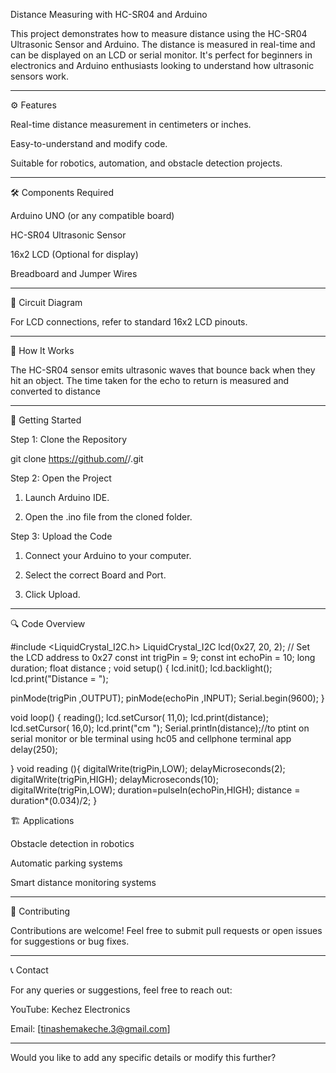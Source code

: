 
Distance Measuring with HC-SR04 and Arduino

This project demonstrates how to measure distance using the HC-SR04 Ultrasonic Sensor and Arduino. The distance is measured in real-time and can be displayed on an LCD or serial monitor. It's perfect for beginners in electronics and Arduino enthusiasts looking to understand how ultrasonic sensors work.


---

⚙ Features

Real-time distance measurement in centimeters or inches.

Easy-to-understand and modify code.

Suitable for robotics, automation, and obstacle detection projects.



---

🛠 Components Required

Arduino UNO (or any compatible board)

HC-SR04 Ultrasonic Sensor

16x2 LCD (Optional for display)

Breadboard and Jumper Wires



---

🔌 Circuit Diagram

For LCD connections, refer to standard 16x2 LCD pinouts.


---

📜 How It Works

The HC-SR04 sensor emits ultrasonic waves that bounce back when they hit an object. The time taken for the echo to return is measured and converted to distance 


---

🚀 Getting Started

Step 1: Clone the Repository

git clone https://github.com/<your-username>/<repository-name>.git

Step 2: Open the Project

1. Launch Arduino IDE.


2. Open the .ino file from the cloned folder.



Step 3: Upload the Code

1. Connect your Arduino to your computer.


2. Select the correct Board and Port.


3. Click Upload.




---

🔍 Code Overview


#include <LiquidCrystal_I2C.h>
LiquidCrystal_I2C lcd(0x27, 20, 2); // Set the LCD address to 0x27
const int trigPin = 9;
const int echoPin = 10;
long duration;
float distance ;
void setup() {
lcd.init();
lcd.backlight();
lcd.print("Distance = ");

pinMode(trigPin ,OUTPUT);
pinMode(echoPin ,INPUT);
Serial.begin(9600);
}

void loop() {
reading();
lcd.setCursor( 11,0);
lcd.print(distance);
lcd.setCursor( 16,0);
lcd.print("cm ");
Serial.println(distance);//to ptint on serial monitor or ble terminal using hc05 and cellphone terminal app
delay(250);

}
void reading (){
  digitalWrite(trigPin,LOW);
delayMicroseconds(2);
digitalWrite(trigPin,HIGH);
delayMicroseconds(10);
digitalWrite(trigPin,LOW);
duration=pulseIn(echoPin,HIGH);
distance = duration*(0.034)/2;
}


🏗 Applications

Obstacle detection in robotics

Automatic parking systems

Smart distance monitoring systems



---

🤝 Contributing

Contributions are welcome! Feel free to submit pull requests or open issues for suggestions or bug fixes.


---


📞 Contact

For any queries or suggestions, feel free to reach out:

YouTube: Kechez Electronics

Email: [tinashemakeche.3@gmail.com]



---

Would you like to add any specific details or modify this further?
